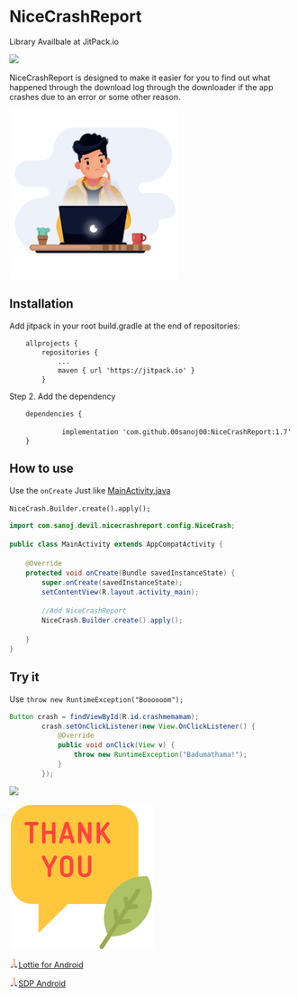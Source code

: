# NiceCrashReport
Library Availbale at JitPack.io

[![](https://jitpack.io/v/00sanoj00/NiceCrashReport.svg)](https://jitpack.io/#00sanoj00/NiceCrashReport)

NiceCrashReport is designed to make it easier for you to find out what happened through the download log through the downloader if the app crashes due to an error or some other reason.


![](https://github.com/00sanoj00/NiceCrashReport/blob/master/Screen/ezgif-3-582a2130eb31.gif?raw=true)
## Installation


Add jitpack in your root build.gradle at the end of repositories:
```
	allprojects {
		repositories {
			...
			maven { url 'https://jitpack.io' }
		}
```
Step 2. Add the dependency

```
	dependencies {
	
	         implementation 'com.github.00sanoj00:NiceCrashReport:1.7'
	}
```

## How to use
Use the `onCreate` Just like <a href="https://github.com/00sanoj00/NiceCrashReport/blob/master/app/src/main/java/com/sanoj/devil/crash/MainActivity.java">MainActivity.java</a>

`NiceCrash.Builder.create().apply();`
```java
import com.sanoj.devil.nicecrashreport.config.NiceCrash;

public class MainActivity extends AppCompatActivity {

    @Override
    protected void onCreate(Bundle savedInstanceState) {
        super.onCreate(savedInstanceState);
        setContentView(R.layout.activity_main);
        
        //Add NiceCrashReport 
        NiceCrash.Builder.create().apply();

    }
}
```
## Try it
Use `throw new RuntimeException("Boooooom");`

```java
Button crash = findViewById(R.id.crashmemamam);
        crash.setOnClickListener(new View.OnClickListener() {
            @Override
            public void onClick(View v) {
                throw new RuntimeException("Badumathama!");
            }
        });
```
![](https://github.com/00sanoj00/NiceCrashReport/blob/master/Screen/sample.gif?raw=true)


![](https://github.com/00sanoj00/NiceCrashReport/blob/master/Screen/thank-you%20(1).png)

![](https://github.com/00sanoj00/NiceCrashReport/blob/master/Screen/thank-you%20(2).png)<a href="https://github.com/airbnb/lottie-android">Lottie for Android </a>

![](https://github.com/00sanoj00/NiceCrashReport/blob/master/Screen/thank-you%20(2).png)<a href="https://github.com/intuit/sdp">SDP Android </a>

